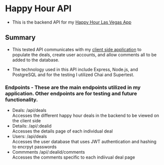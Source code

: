 # Happy Hour API

* This is the backend API for my [Happy Hour Las Vegas App](https://happy-hour-las-vegas-app.enguyen89141.now.sh/)

## Summary

* This tested API communicates with my [client side application](https://github.com/enguyen89141/happy-hour-las-vegas-app) to populate the deals, create user accounts, and allow comments all to be added to the database. 

* The technology used in this API include Express, Node.js, and PostgreSQL and for the testing I utilized Chai and Supertest.

### Endpoints - These are the main endpoints utilized in my application. Other endpoints are for testing and future functionality.

* Deals: /api/deals <br>
Accesses the different happy hour deals in the backend to be viewed on the client side
* Details: /api/:dealid <br>
Accesses the details page of each individual deal
* Users: /api/deals <br>
Accesses the user database that uses JWT authentication and hashing to encrpyt passwords
* Commments /api/:dealid/comments <br>
Accesses the comments specific to each indiivual deal page

